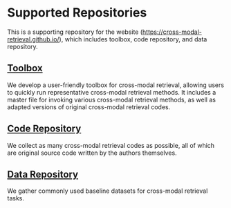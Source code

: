 # Supported Repositories
This is a supporting repository for the website (https://cross-modal-retrieval.github.io/), which includes toolbox, code repository, and data repository.

## [Toolbox](https://github.com/cross-modal-retrieval/cross-modal-retrieval/tree/main/Toolbox)
We develop a user-friendly toolbox for cross-modal retrieval, allowing users to quickly run representative cross-modal retrieval methods. It includes a master file for invoking various cross-modal retrieval methods, as well as adapted versions of original cross-modal retrieval codes.

## [Code Repository](https://github.com/cross-modal-retrieval/cross-modal-retrieval/tree/main/Code-repository)
We collect as many cross-modal retrieval codes as possible, all of which are original source code written by the authors themselves.

## [Data Repository](https://github.com/cross-modal-retrieval/cross-modal-retrieval/tree/main/Data-repository)
We gather commonly used baseline datasets for cross-modal retrieval tasks.
